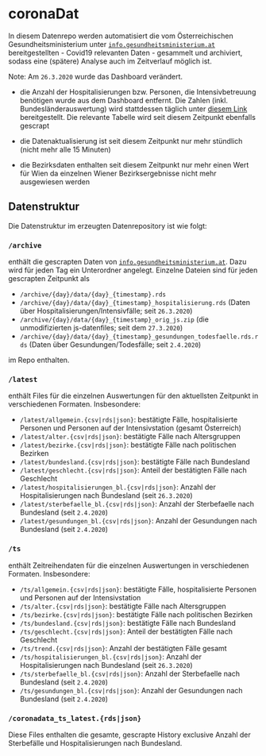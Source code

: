 # coronaDat

In diesem Datenrepo werden automatisiert die vom Österreichischen Gesundheitsministerium unter  [`info.gesundheitsministerium.at`](https://info.gesundheitsministerium.at) bereitgestellten - Covid19 relevanten Daten - gesammelt und archiviert, sodass eine (spätere) Analyse auch im Zeitverlauf möglich ist.

Note: Am `26.3.2020` wurde das Dashboard verändert. 

- die Anzahl der Hospitalisierungen bzw. Personen, die Intensivbetreuung benötigen  wurde aus dem Dashboard entfernt. Die Zahlen (inkl. Bundesländerauswertung) wird stattdessen täglich unter [diesem Link](https://www.sozialministerium.at/Informationen-zum-Coronavirus/Dashboard/Zahlen-zur-Hospitalisierung) bereitgestellt. Die relevante Tabelle wird seit diesem Zeitpunkt ebenfalls gescrapt

- die Datenaktualisierung ist seit diesem Zeitpunkt nur mehr stündlich (nicht mehr alle 15 Minuten)
- die Bezirksdaten enthalten seit diesem Zeitpunkt nur mehr einen Wert für Wien da einzelnen Wiener Bezirksergebnisse nicht mehr ausgewiesen werden

## Datenstruktur
Die Datenstruktur im erzeugten Datenrepository ist wie folgt:

### `/archive`
enthält die gescrapten Daten von [`info.gesundheitsministerium.at`](https://info.gesundheitsministerium.at). Dazu wird für jeden Tag ein Unterordner angelegt. Einzelne Dateien sind für jeden gescrapten Zeitpunkt als 

- `/archive/{day}/data/{day}_{timestamp}.rds` 
- `/archive/{day}/data/{day}_{timestamp}_hospitalisierung.rds` (Daten über Hospitalisierungen/Intensivfälle; seit `26.3.2020`)
- `/archive/{day}/data/{day}_{timestamp}_orig_js.zip` (die unmodifizierten js-datenfiles; seit dem `27.3.2020`)
- `/archive/{day}/data/{day}_{timestamp}_gesundungen_todesfaelle.rds.rds` (Daten über Gesundungen/Todesfälle; seit `2.4.2020`)

im Repo enthalten.

### `/latest`
enthält Files für die einzelnen Auswertungen für den aktuellsten Zeitpunkt in verschiedenen Formaten. Insbesondere:

- `/latest/allgemein.{csv|rds|json}`: bestätigte Fälle, hospitalisierte Personen und Personen auf der Intensivstation (gesamt Österreich)
- `/latest/alter.{csv|rds|json}`: bestätigte Fälle nach Altersgruppen
- `/latest/bezirke.{csv|rds|json}`: bestätigte Fälle nach politischen Bezirken
- `/latest/bundesland.{csv|rds|json}`: bestätigte Fälle nach Bundesland
- `/latest/geschlecht.{csv|rds|json}`: Anteil der bestätigten Fälle nach Geschlecht
- `/latest/hospitalisierungen_bl.{csv|rds|json}`: Anzahl der Hospitalisierungen nach Bundesland (seit `26.3.2020`)
- `/latest/sterbefaelle_bl.{csv|rds|json}`: Anzahl der Sterbefaelle nach Bundesland (seit `2.4.2020`)
- `/latest/gesundungen_bl.{csv|rds|json}`: Anzahl der Gesundungen nach Bundesland (seit `2.4.2020`)

### `/ts`
enthält Zeitreihendaten für die einzelnen Auswertungen in verschiedenen Formaten. Insbesondere:

- `/ts/allgemein.{csv|rds|json}`: bestätigte Fälle, hospitalisierte Personen und Personen auf der Intensivstation
- `/ts/alter.{csv|rds|json}`: bestätigte Fälle nach Altersgruppen
- `/ts/bezirke.{csv|rds|json}`: bestätigte Fälle nach politischen Bezirken
- `/ts/bundesland.{csv|rds|json}`: bestätigte Fälle nach Bundesland
- `/ts/geschlecht.{csv|rds|json}`: Anteil der bestätigten Fälle nach Geschlecht
- `/ts/trend.{csv|rds|json}`: Anzahl der bestätigten Fälle gesamt
- `/ts/hospitalisierungen_bl.{csv|rds|json}`: Anzahl der Hospitalisierungen nach Bundesland (seit `26.3.2020`)
- `/ts/sterbefaelle_bl.{csv|rds|json}`: Anzahl der Sterbefaelle nach Bundesland (seit `2.4.2020`)
- `/ts/gesundungen_bl.{csv|rds|json}`: Anzahl der Gesundungen nach Bundesland (seit `2.4.2020`)

### `/coronadata_ts_latest.{rds|json}`
Diese Files enthalten die gesamte, gescrapte History exclusive Anzahl der Sterbefälle und Hospitalisierungen nach Bundesland.
